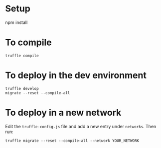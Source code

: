 # Setup

   npm install

# To compile

    truffle compile

# To deploy in the dev environment

    truffle develop
    migrate --reset --compile-all

# To deploy in a new network

Edit the `truffle-config.js` file and add a new entry under `networks`. Then run:

    truffle migrate --reset --compile-all --network YOUR_NETWORK


